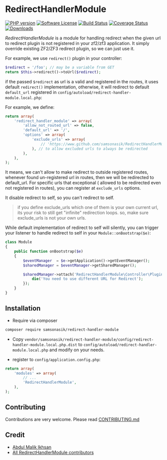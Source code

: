 RedirectHandlerModule
=====================

[![PHP version](https://badge.fury.io/ph/samsonasik%2Fredirect-handler-module.svg)](https://badge.fury.io/ph/samsonasik%2Fredirect-handler-module)
[![Software License](https://img.shields.io/badge/license-MIT-brightgreen.svg?style=flat-square)](LICENSE)
[![Build Status](https://travis-ci.org/samsonasik/RedirectHandlerModule.svg?branch=master)](https://travis-ci.org/samsonasik/RedirectHandlerModule)
[![Coverage Status](https://coveralls.io/repos/samsonasik/RedirectHandlerModule/badge.svg?branch=master)](https://coveralls.io/r/samsonasik/RedirectHandlerModule)
[![Downloads](https://img.shields.io/packagist/dt/samsonasik/redirect-handler-module.svg?style=flat-square)](https://packagist.org/packages/samsonasik/redirect-handler-module)

*RedirectHandlerModule* is a module for handling redirect when the given url to redirect plugin is not registered in your zf2/zf3 application. It simply override existing ZF2/ZF3 redirect plugin, so we can just use it.

For example, we use `redirect()` plugin in your controller:

```php
$redirect = '/foo'; // may be a variable from GET
return $this->redirect()->toUrl($redirect);
```

if the passed `$redirect` as url is a valid and registered in the routes, it uses default `redirect()` implementation, otherwise, it will redirect to default `default_url` registered in `config/autoload/redirect-handler-module.local.php`:

For example, we define:

```php
return array(
    'redirect_handler_module' => array(
        'allow_not_routed_url' => false,
        'default_url' => '/',
        'options' => array(
            'exclude_urls' => array(
                // 'https://www.github.com/samsonasik/RedirectHandlerModule',
            ), // to allow excluded urls to always be redirected
        ),
    ),
);
```

It means, we can't allow to make redirect to outside registered routes, whenever found un-registered url in routes, then we will be redirected to default_url. For specific urls that exceptional ( allowed to be redirected even not registered in routes), you can register at `exclude_urls` options. 

It disable redirect to self, so you can't redirect to self. 

> if you define exclude_urls which one of them is your own current url, its your risk to still get "infinite" redirection loops. so, make sure exclude_urls is not your own urls.

While default implementation of redirect to self will silently, you can trigger your listener to handle redirect to self in your `Module::onBootstrap($e)`:

```php
class Module
{
    public function onBootstrap($e)
    {
        $eventManager  = $e->getApplication()->getEventManager();
        $sharedManager = $eventManager->getSharedManager();

        $sharedManager->attach('RedirectHandlerModule\Controller\Plugin\Redirect', 'redirect-same-url', function() {
            die('You need to use different URL for Redirect');
        });
    }
}
```

Installation
------------

 - Require via composer
```bash
composer require samsonasik/redirect-handler-module
```

 - Copy `vendor/samsonasik/redirect-handler-module/config/redirect-handler-module.local.php.dist` to `config/autoload/redirect-handler-module.local.php` and modify on your needs.

 - register to `config/application.config.php`:

```php
return array(
    'modules' => array(
        // ...
        'RedirectHandlerModule',
    ),
);
```

Contributing
------------
Contributions are very welcome. Please read [CONTRIBUTING.md](https://github.com/samsonasik/RedirectHandlerModule/blob/master/CONTRIBUTING.md)

Credit
------

- [Abdul Malik Ikhsan](https://github.com/samsonasik)
- [All RedirectHandlerModule contributors](https://github.com/samsonasik/RedirectHandlerModule/contributors)
